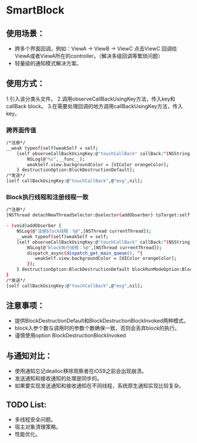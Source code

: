 # SmartBlock

## 使用场景：
* 跨多个界面回调，例如：ViewA -> ViewB -> ViewC 点击ViewC 回调给ViewA或者ViewA所在的controller。（解决多级回调等繁琐问题）
* 轻量级的通知模式解决方案。
 
## 使用方式：
 1.引入该分类头文件。
 2.调用observeCallBackUsingKey方法，传入key和callBack block。
 3.在需要处理回调的地方调用callBackUsingKey方法，传入key。

### 跨界面传值

```bash
/*注册*/
__weak typeof(self)weakSelf = self;
    [self observeCallBackUsingKey:@"touchCallBack" callBack:^(NSString *msg) {
        NSLog(@"%s",__func__);
        weakSelf.view.backgroundColor = [UIColor orangeColor];
    } destructionOption:BlockDestructionDefault];
/*发送*/
[self callBackUsingKey:@"touchCallBack",@"msg",nil];
```

### Block执行线程和注册线程一致

```bash
/*注册*/
[NSThread detachNewThreadSelector:@selector(addObserber) toTarget:self withObject:nil];

- (void)addObserber {
    NSLog(@"注册block线程：%@",[NSThread currentThread]);
    __weak typeof(self)weakSelf = self;
    [self observeCallBackUsingKey:@"touchCallBack" callBack:^(NSString *msg) {
        NSLog(@"block执行线程：%@",[NSThread currentThread]);
        dispatch_async(dispatch_get_main_queue(), ^{
           weakSelf.view.backgroundColor = [UIColor orangeColor];
        });
    } destructionOption:BlockDestructionDefault blockRunModeOption:BlockRunModeOnObserverThread];
}
/*发送*/
[self callBackUsingKey:@"touchCallBack",@"msg",nil];
```
 
## 注意事项：
* 提供BlockDestructionDefault和BlockDestructionBlockInvoked两种模式。
* block入参个数与调用时的参数个数确保一致，否则会丢弃block的执行。
* 谨慎使用option BlockDestructionBlockInvoked
 
## 与通知对比：
* 使用通知忘记dealloc移除观察者在iOS9之前会出现崩溃。
* 发送通知和接收通知的处理是同步的。
* 如果要实现发送通知和接收通知在不同线程，系统原生通知实现比较复杂。
 
## TODO List:
* 多线程安全问题。
* 宿主对象清理策略。
* 性能优化。

